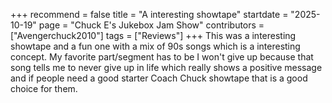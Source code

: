 +++
recommend = false
title = "A interesting showtape"
startdate = "2025-10-19"
page = "Chuck E&#039;s Jukebox Jam Show"
contributors = ["Avengerchuck2010"]
tags = ["Reviews"]
+++
This was a interesting showtape and a fun one with a mix of 90s songs which is a interesting concept.
My favorite part/segment has to be I won't give up because that song tells me to never give up in life which really shows a positive message and if people need a good starter Coach Chuck showtape that is a good choice for them.
